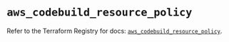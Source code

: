 # `aws_codebuild_resource_policy`

Refer to the Terraform Registry for docs: [`aws_codebuild_resource_policy`](https://registry.terraform.io/providers/hashicorp/aws/5.48.0/docs/resources/codebuild_resource_policy).
